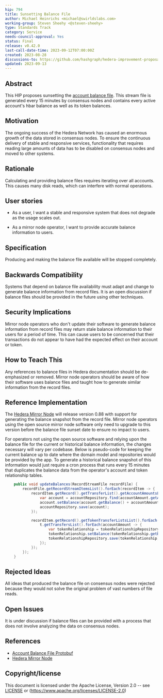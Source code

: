 ```yaml
---
hip: 794
title: Sunsetting Balance File
author: Michael Heinrichs <michael@swirldslabs.com>
working-group: Steven Sheehy <@steven-sheehy>
type: Standards Track
category: Service
needs-council-approval: Yes
status: Final
release: v0.42.0
last-call-date-time: 2023-09-12T07:00:00Z
created: 2023-08-28
discussions-to: https://github.com/hashgraph/hedera-improvement-proposal/discussions/798
updated: 2023-09-13
---
```


## Abstract

This HIP proposes sunsetting the [account balance file](https://github.com/hashgraph/hedera-protobufs/blob/main/streams/account_balance_file.proto). This stream file is generated every 15 minutes by consensus nodes and contains every active account's hbar balance as well as its token balances.

## Motivation

The ongoing success of the Hedera Network has caused an enormous growth of the data stored in consensus nodes. To ensure the continuous delivery of stable and responsive services, functionality that requires reading large amounts of data has to be disabled on consensus nodes and moved to other systems.

## Rationale

Calculating and providing balance files requires iterating over all accounts. This causes many disk reads, which can interfere with normal operations.

## User stories

* As a user, I want a stable and responsive system that does not degrade as the usage scales out.

* As a mirror node operator, I want to provide accurate balance information to users.
  
## Specification

Producing and making the balance file available will be stopped completely.

## Backwards Compatibility

Systems that depend on balance file availability must adapt and change to generate balance information from record files. It is an open discussion if balance files should be provided in the future using other techniques.

## Security Implications

Mirror node operators who don't update their software to generate balance information from record files may return stale balance information to their users for a period of time. This can cause users to be concerned that their transactions do not appear to have had the expected effect on their account or token.

## How to Teach This

Any references to balance files in Hedera documentation should be de-emphasized or removed. Mirror node operators should be aware of how their software uses balance files and taught how to generate similar information from the record files.

## Reference Implementation

The [Hedera Mirror Node](https://github.com/hashgraph/hedera-mirror-node) will release version 0.88 with support for generating the balance snapshot from the record file. Mirror node operators using the open source mirror node software only need to upgrade to this version before the balance file sunset date to ensure no impact to users.

For operators not using the open source software and relying upon the balance file for the current or historical balance information, the changes necessary will vary per codebase. Below is pseudo-code for keeping the current balance up to date where the domain model and repositories would be provided by the app. To generate a historical balance snapshot of this information would just require a cron process that runs every 15 minutes that duplicates the balance data from the operator's account and token relationship tables.

```java
    public void updateBalances(RecordStreamFile recordFile) {
        recordFile.getRecordStreamItemsList().forEach(recordItem -> {
            recordItem.getRecord().getTransferList().getAccountAmountsList().forEach(accountAmount -> {
                var account = accountRepository.find(accountAmount.getAccountID());
                account.setBalance(account.getBalance() + accountAmount.getAmount());
                accountRepository.save(account);
            });

            recordItem.getRecord().getTokenTransferListsList().forEach(t -> {
                t.getTransfersList().forEach(accountAmount -> {
                    var tokenRelationship = tokenRelationshipRepository.find(t.getToken(), accountAmount.getAccountID());
                    tokenRelationship.setBalance(tokenRelationship.getBalance() + accountAmount.getAmount());
                    tokenRelationshipRepository.save(tokenRelationship);
                });
            });
        });
    }
```

## Rejected Ideas

All ideas that produced the balance file on consensus nodes were rejected because they would not solve the original problem of vast numbers of file reads.

## Open Issues

It is under discussion if balance files can be provided with a process that does not involve analyzing the data on consensus nodes.

## References

* [Account Balance File Protobuf](https://github.com/hashgraph/hedera-protobufs/blob/main/streams/account_balance_file.proto)
* [Hedera Mirror Node](https://github.com/hashgraph/hedera-mirror-node)

## Copyright/license

This document is licensed under the Apache License, Version 2.0 -- see [LICENSE](../LICENSE) or (https://www.apache.org/licenses/LICENSE-2.0)
